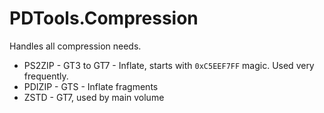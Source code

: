 # PDTools.Compression 
Handles all compression needs.
* PS2ZIP - GT3 to GT7 - Inflate, starts with `0xC5EEF7FF` magic. Used very frequently.
* PDIZIP - GTS - Inflate fragments
* ZSTD - GT7, used by main volume
